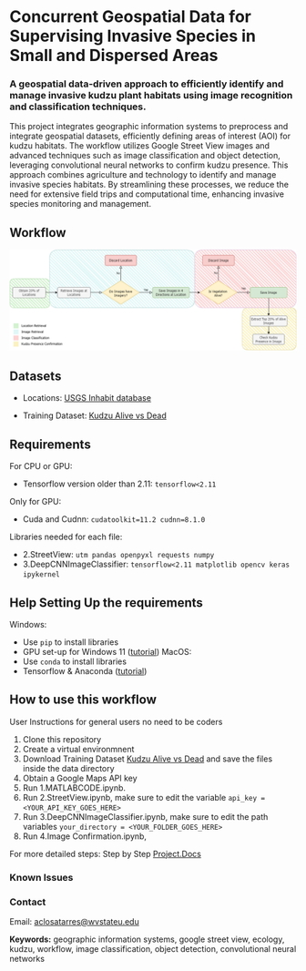 # Concurrent Geospatial Data for Supervising Invasive Species in Small and Dispersed Areas 

### A geospatial data-driven approach to efficiently identify and manage invasive kudzu plant habitats using image recognition and classification techniques.

This project integrates geographic information systems to preprocess and integrate geospatial datasets, efficiently defining areas of interest (AOI) for kudzu habitats. The workflow utilizes Google Street View images and advanced techniques such as image classification and object detection, leveraging convolutional neural networks to confirm kudzu presence. This approach combines agriculture and technology to identify and manage invasive species habitats. By streamlining these processes, we reduce the need for extensive field trips and computational time, enhancing invasive species monitoring and management.


## Workflow
![Workflow of our proposed model](Workflow.png)

## Datasets
- Locations: [USGS Inhabit database](https://gis.usgs.gov/inhabit/)

- Training Dataset: [Kudzu Alive vs Dead](https://www.kaggle.com/datasets/albaclosatarres/alive-vs-dead-kudzu-vegetation) 

## Requirements
For CPU or GPU:
- Tensorflow version older than 2.11: `tensorflow<2.11`
  
Only for GPU:
- Cuda and Cudnn: `cudatoolkit=11.2 cudnn=8.1.0 `

Libraries needed for each file:
- 2.StreetView: `utm pandas openpyxl requests numpy`
- 3.DeepCNNImageClassifier: `tensorflow<2.11 matplotlib opencv keras ipykernel`

## Help Setting Up the requirements
Windows:
- Use `pip` to install libraries
- GPU set-up for Windows 11 ([tutorial](https://www.xda-developers.com/use-gpu-jupyter-notebook/))
MacOS:
- Use `conda` to install libraries
- Tensorflow & Anaconda ([tutorial](https://www.youtube.com/watch?v=CrEl8QL8hsM))


## How to use this workflow
User Instructions for general users no need to be coders
1. Clone this repository
2. Create a virtual environmnent
3. Download Training Dataset [Kudzu Alive vs Dead](https://www.kaggle.com/datasets/albaclosatarres/alive-vs-dead-kudzu-vegetation) and save the files inside the data directory
4. Obtain a Google Maps API key
5. Run 1.MATLABCODE.ipynb. 
6. Run 2.StreetView.ipynb, make sure to edit the variable `api_key = <YOUR_API_KEY_GOES_HERE>`
7. Run 3.DeepCNNImageClassifier.ipynb, make sure to edit the path variables `your_directory = <YOUR_FOLDER_GOES_HERE>`
8. Run 4.Image Confirmation.ipynb, 

For more detailed steps: Step by Step [Project.Docs](https://www.kaggle.com/datasets/albaclosatarres/alive-vs-dead-kudzu-vegetation) 



### Known Issues

### Contact
Email: aclosatarres@wvstateu.edu




**Keywords:** geographic information systems, google street view, ecology, kudzu, workflow,
image classification, object detection, convolutional neural networks
